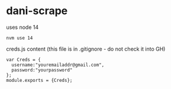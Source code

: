 # dani-scrape

uses node 14
```
nvm use 14
```

creds.js content (this file is in .gitignore - do not check it into GH)
```
var Creds = {
  username:"youremailaddr@gmail.com",
  password:"yourpassword"
};
module.exports = {Creds};
```

